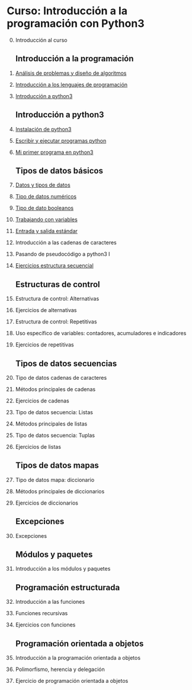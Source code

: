 # Curso: Introducción a la programación con Python3

0. Introducción al curso

    ## Introducción a la programación

1. [Análisis de problemas y diseño de algoritmos](curso/u1)
2. [Introducción a los lenguajes de programación](curso/u2)
3. [Introducción a python3](curso/u3)

    ## Introducción a python3

4. [Instalación de python3](curso/u4)
5. [Escribir y ejecutar programas python](curso/u5)
6. [Mi primer programa en python3](curso/u6)

    ## Tipos de datos básicos

7. [Datos y tipos de datos](curso/u7)
8. [Tipo de datos numéricos](curso/u8)
9. [Tipo de dato booleanos](curso/u9)
10. [Trabajando con variables](curso/u10)
11. [Entrada y salida estándar](curso/u11)
12. Introducción a las cadenas de caracteres
13. Pasando de pseudocódigo a python3 I
14. [Ejercicios estructura secuencial](curso/u14)

    ## Estructuras de control

15. Estructura de control: Alternativas
16. Ejercicios de alternativas
17. Estructura de control: Repetitivas
18. Uso específico de variables: contadores, acumuladores e indicadores
19. Ejercicios de repetitivas

    ## Tipos de datos secuencias

18. Tipo de datos cadenas de caracteres
19. Métodos principales de cadenas
20. Ejercicios de cadenas
21. Tipo de datos secuencia: Listas
22. Métodos principales de listas
23. Tipo de datos secuencia: Tuplas
24. Ejercicios de listas

    ## Tipos de datos mapas

25. Tipo de datos mapa: diccionario
26. Métodos principales de diccionarios
27. Ejercicios de diccionarios

    ## Excepciones

28. Excepciones

    ## Módulos y paquetes

29. Introducción a los módulos y paquetes

    ## Programación estructurada

30. Introducción a las funciones
31. Funciones recursivas
32. Ejercicios con funciones

    ## Programación orientada a objetos

33. Introducción a la programación orientada a objetos
34. Polimorfismo, herencia y delegación
35. Ejercicio de programación orientada a objetos